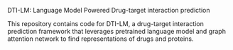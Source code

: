 
DTI-LM: Language Model Powered Drug-target interaction prediction

This repository contains code for DTI-LM, a drug-target interaction prediction framework that leverages pretrained language model and graph attention network to find representations of drugs and proteins. 

